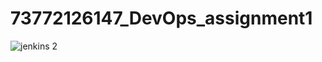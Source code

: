# 73772126147_DevOps_assignment1

![jenkins 2](https://github.com/SanjaiyR/73772126147_DevOps_assignment1/assets/121963287/11cf35c7-90d1-4433-808e-bc3968921c73)
